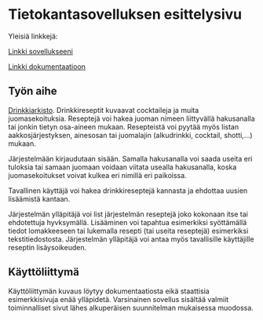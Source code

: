# Tietokantasovelluksen esittelysivu

Yleisiä linkkejä:

[Linkki sovellukseeni](https://jherrane.users.cs.helsinki.fi/tsoha)

[Linkki dokumentaatioon](https://github.com/jherrane/Tietokantasovellus/blob/master/doc/Dokumentaatio.pdf)

## Työn aihe

[Drinkkiarkisto](http://advancedkittenry.github.io/suunnittelu_ja_tyoymparisto/aiheet/Drinkkiarkisto.html). Drinkkireseptit kuvaavat cocktaileja ja muita juomasekoituksia. Reseptejä voi hakea juoman nimeen liittyvällä hakusanalla tai jonkin tietyn osa-aineen mukaan. Resepteistä voi pyytää myös listan aakkosjärjestyksen, ainesosan tai juomalajin (alkudrinkki, cocktail, shotti,…) mukaan.

Järjestelmään kirjaudutaan sisään. Samalla hakusanalla voi saada useita eri tuloksia tai samaan juomaan voidaan viitata usealla hakusanalla, koska juomasekoitukset voivat kulkea eri nimillä eri paikoissa.

Tavallinen käyttäjä voi hakea drinkkireseptejä kannasta ja ehdottaa uusien lisäämistä kantaan.

Järjestelmän ylläpitäjä voi list järjestelmän reseptejä joko kokonaan itse tai ehdotettuja hyvksymällä. Lisääminen voi tapahtua esimerkiksi syöttämällä tiedot lomakkeeseen tai lukemalla resepti (tai useita reseptejä) esimerkiksi tekstitiedostosta. Järjestelmän ylläpitäjä voi antaa myös tavallisille käyttäjille reseptin lisäysoikeuden.

## Käyttöliittymä

Käyttöliittymän kuvaus löytyy dokumentaatiosta eikä staattisia esimerkkisivuja enää ylläpidetä. Varsinainen sovellus sisältää valmiit toiminnalliset sivut lähes alkuperäisen suunnitelman mukaisessa muodossa.
